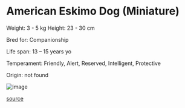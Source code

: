 # American Eskimo Dog (Miniature)

Weight: 3 - 5 kg
Height: 23 - 30 cm

Bred for: Companionship

Life span: 13 – 15 years yo

Temperament: Friendly, Alert, Reserved, Intelligent, Protective

Origin: not found

![image](https://cdn2.thedogapi.com/images/_gn8GLrE6.jpg)

[source](https://api.thedogapi.com/v1/breeds/13)
